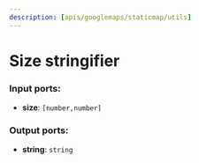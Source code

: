 ```yaml
---
description: [apis/googlemaps/staticmap/utils]
---
```


# Size stringifier

### Input ports:

* __size__: `[number,number]`

### Output ports:

* __string__: `string`

